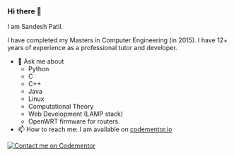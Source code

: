 ### Hi there 👋
I am Sandesh Patil.

I have completed my Masters in Computer Engineering (in 2015). I have 12+ years of experience as a professional tutor and developer.

- 💬 Ask me about
    - Python
    - C
    - C++
    - Java
    - Linux
    - Computational Theory
    - Web Development (LAMP stack)
    - OpenWRT firmware for routers.
- 📫 How to reach me: I am available on [codementor.io](https://www.codementor.io/@sandesh87?refer=badge)

[![Contact me on Codementor](https://www.codementor.io/m-badges/sandesh87/im-a-cm-b.svg)](https://www.codementor.io/@sandesh87?refer=badge)

<!--
**linuxartisan/linuxartisan** is a ✨ _special_ ✨ repository because its `README.md` (this file) appears on your GitHub profile.

Here are some ideas to get you started:

- 🔭 I’m currently working on ...
- 🌱 I’m currently learning ...
- 👯 I’m looking to collaborate on ...
- 🤔 I’m looking for help with ...
- 💬 Ask me about ...
- 📫 How to reach me: ...
- 😄 Pronouns: ...
- ⚡ Fun fact: ...
-->
